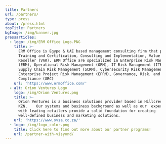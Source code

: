 ```yaml
---
title: Partners
url: /partners/
type: press
about: /press.html
topTitle: Partners
bgImage: /img/banner.jpg
pressarticles:
  - logo: /img/ERM Office Logo.PNG
    title: >-
      ERM Office is Egype & UAE based management consulting firm that provides
      Training and Certification, Consulting and Implementation, Value Added
      Reseller (VAR). ERM Office are specialized in Enterprise Risk Management
      (ERM), Operational Risk Management (ORM), IT Risk Management (ITRM),
      Supply Chain Risk Management (SCRM), Cybersecurity Risk Management (CsRM),
      Enterprise Project Risk Management (EPRM), Governance, Risk, and
      Compliance (GRC)
    url: 'https://www.ermoffice.com/'
  - alt: Orion Ventures Logo
    logo: /img/Orion Ventures.png
    title: >-
      Orion Ventures is a business solutions provider based in Hillcrest, 
      KZN.    Our systems and business background as well as our  experience
      with leading retailers provide a solid foundation for creating
      well-defined business and marketing solutions.
    url: 'https://www.ovsa.co.za/'
  - logo: /img/logo_color.png
    title: Click here to find out more about our partner programs!
    url: /partner-with-visyond/
---
```


